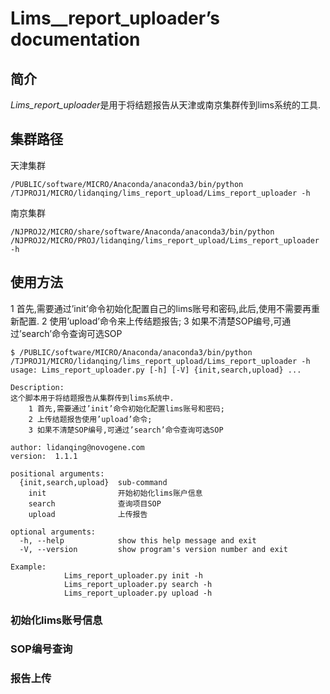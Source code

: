 # Lims__report_uploader’s documentation

## 简介
*Lims_report_uploader*是用于将结题报告从天津或南京集群传到lims系统的工具.

## 集群路径

天津集群
```
/PUBLIC/software/MICRO/Anaconda/anaconda3/bin/python /TJPROJ1/MICRO/lidanqing/lims_report_upload/Lims_report_uploader -h
```
南京集群
```
/NJPROJ2/MICRO/share/software/Anaconda/anaconda3/bin/python  /NJPROJ2/MICRO/PROJ/lidanqing/lims_report_upload/Lims_report_uploader -h
```

## 使用方法

   1 首先,需要通过’init’命令初始化配置自己的lims账号和密码,此后,使用不需要再重新配置.
   2 使用’upload’命令来上传结题报告;
   3 如果不清楚SOP编号,可通过’search’命令查询可选SOP

```
$ /PUBLIC/software/MICRO/Anaconda/anaconda3/bin/python /TJPROJ1/MICRO/lidanqing/lims_report_upload/Lims_report_uploader -h
usage: Lims_report_uploader.py [-h] [-V] {init,search,upload} ...

Description:
这个脚本用于将结题报告从集群传到lims系统中.
    1 首先,需要通过’init’命令初始化配置lims账号和密码;
    2 上传结题报告使用’upload’命令;
    3 如果不清楚SOP编号,可通过’search’命令查询可选SOP

author: lidanqing@novogene.com
version:  1.1.1

positional arguments:
  {init,search,upload}  sub-command
    init                开始初始化lims账户信息
    search              查询项目SOP
    upload              上传报告

optional arguments:
  -h, --help            show this help message and exit
  -V, --version         show program's version number and exit

Example:
            Lims_report_uploader.py init -h
            Lims_report_uploader.py search -h
            Lims_report_uploader.py upload -h

```


### 初始化lims账号信息


### SOP编号查询


### 报告上传

